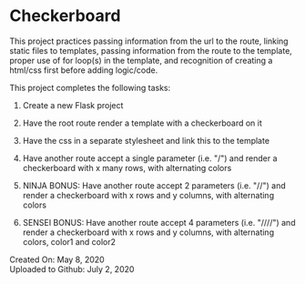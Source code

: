 # Checkerboard
This project practices passing information from the url to the route, linking static files to templates, passing information from the route to the template, proper use of for loop(s) in the template, and recognition of creating a html/css first before adding logic/code.

This project completes the following tasks:

1. Create a new Flask project

2. Have the root route render a template with a checkerboard on it

3. Have the css in a separate stylesheet and link this to the template

4. Have another route accept a single parameter (i.e. "/<x>") and render a checkerboard with x many rows, with alternating colors

5. NINJA BONUS: Have another route accept 2 parameters (i.e. "/<x>/<y>") and render a checkerboard with x rows and y columns, with alternating colors

6. SENSEI BONUS: Have another route accept 4 parameters (i.e. "/<x>/<y>/<color1>/<color2>") and render a checkerboard with x rows and y columns, with alternating colors, color1 and color2

Created On: May 8, 2020\
Uploaded to Github: July 2, 2020

